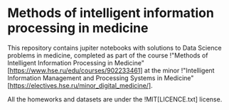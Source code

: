 # Methods of intelligent information processing in medicine # 
This repository contains jupiter notebooks with solutions to Data Science problems in medicine, completed as part of the course !"Methods of Intelligent Information Processing in Medicine"[https://www.hse.ru/edu/courses/902233461] at the minor !"Intelligent Information Management and Processing Systems in Medicine"[https://electives.hse.ru/minor_digital_medicine/].

All the homeworks and datasets are under the !MIT[LICENCE.txt] license.
